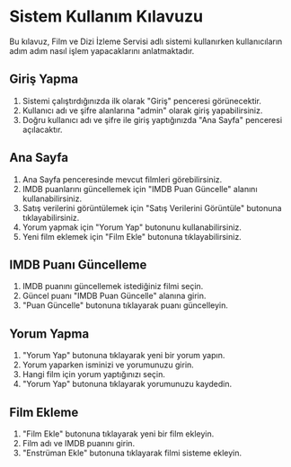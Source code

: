 # Sistem Kullanım Kılavuzu

Bu kılavuz, Film ve Dizi İzleme Servisi adlı sistemi kullanırken kullanıcıların adım adım nasıl işlem yapacaklarını anlatmaktadır.

## Giriş Yapma

1. Sistemi çalıştırdığınızda ilk olarak "Giriş" penceresi görünecektir.
2. Kullanıcı adı ve şifre alanlarına "admin" olarak giriş yapabilirsiniz.
3. Doğru kullanıcı adı ve şifre ile giriş yaptığınızda "Ana Sayfa" penceresi açılacaktır.

## Ana Sayfa

1. Ana Sayfa penceresinde mevcut filmleri görebilirsiniz.
2. IMDB puanlarını güncellemek için "IMDB Puan Güncelle" alanını kullanabilirsiniz.
3. Satış verilerini görüntülemek için "Satış Verilerini Görüntüle" butonuna tıklayabilirsiniz.
4. Yorum yapmak için "Yorum Yap" butonunu kullanabilirsiniz.
5. Yeni film eklemek için "Film Ekle" butonuna tıklayabilirsiniz.

## IMDB Puanı Güncelleme

1. IMDB puanını güncellemek istediğiniz filmi seçin.
2. Güncel puanı "IMDB Puan Güncelle" alanına girin.
3. "Puan Güncelle" butonuna tıklayarak puanı güncelleyin.

## Yorum Yapma

1. "Yorum Yap" butonuna tıklayarak yeni bir yorum yapın.
2. Yorum yaparken isminizi ve yorumunuzu girin.
3. Hangi film için yorum yaptığınızı seçin.
4. "Yorum Yap" butonuna tıklayarak yorumunuzu kaydedin.

## Film Ekleme

1. "Film Ekle" butonuna tıklayarak yeni bir film ekleyin.
2. Film adı ve IMDB puanını girin.
3. "Enstrüman Ekle" butonuna tıklayarak filmi sisteme ekleyin.
